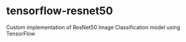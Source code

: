 # tensorflow-resnet50
Custom implementation of ResNet50 Image Classification model using TensorFlow 
